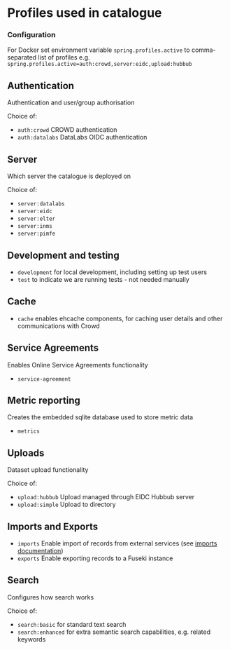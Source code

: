 # Profiles used in catalogue

### Configuration

For Docker set environment variable `spring.profiles.active` to comma-separated
list of profiles e.g. `spring.profiles.active=auth:crowd,server:eidc,upload:hubbub`

## Authentication
Authentication and user/group authorisation

Choice of:
* `auth:crowd` CROWD authentication
* `auth:datalabs` DataLabs OIDC authentication

## Server
Which server the catalogue is deployed on

Choice of:
* `server:datalabs`
* `server:eidc`
* `server:elter`
* `server:inms`
* `server:pimfe`

## Development and testing
* `development` for local development, including setting up test users
* `test` to indicate we are running tests - not needed manually

## Cache
* `cache` enables ehcache components, for caching user details and other communications with Crowd

## Service Agreements
Enables Online Service Agreements functionality
* `service-agreement`

## Metric reporting
Creates the embedded sqlite database used to store metric data
* `metrics`

## Uploads
Dataset upload functionality

Choice of:
* `upload:hubbub` Upload managed through EIDC Hubbub server
* `upload:simple` Upload to directory

## Imports and Exports
* `imports` Enable import of records from external services (see [imports documentation](imports.md))
* `exports` Enable exporting records to a Fuseki instance

## Search
Configures how search works

Choice of:
* `search:basic` for standard text search
* `search:enhanced` for extra semantic search capabilities, e.g. related keywords
